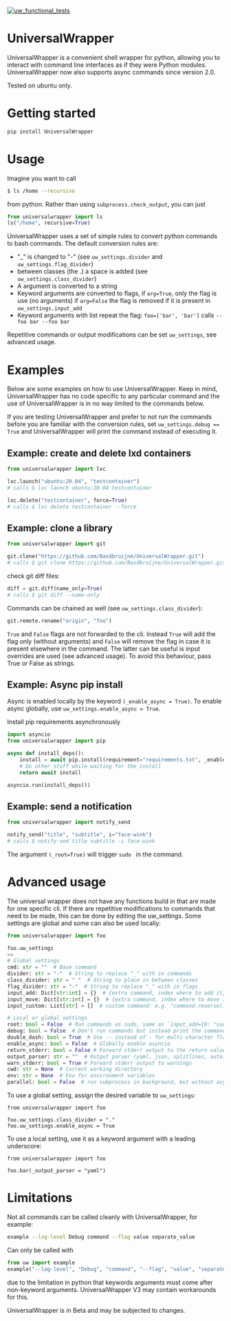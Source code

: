 [![uw_functional_tests](https://github.com/Basdbruijne/UniversalWrapper/actions/workflows/main.yml/badge.svg)](https://github.com/Basdbruijne/UniversalWrapper/actions/workflows/main.yml)

# UniversalWrapper
UniversalWrapper is a convenient shell wrapper for python, allowing you to interact with command line interfaces as if they were Python modules. UniversalWrapper now also supports async commands since version 2.0.

Tested on ubuntu only.

# Getting started

```bash
pip install UniversalWrapper
```

# Usage
Imagine you want to call
```bash
$ ls /home --recursive
```
from python. Rather than using `subprocess.check_output`, you can just
```python
from universalwrapper import ls
ls("/home", recursive=True)
```
UniversalWrapper uses a set of simple rules to convert python commands to bash commands. The default conversion rules are:
 - "_" is changed to "-" (see `uw_settings.divider` and `uw_settings.flag_divider`)
 - between classes (the .) a space is added (see `uw_settings.class_divider`)
 - A argument is converted to a string
 - Keyword arguments are converted to flags, if `arg=True`, only the flag is use (no arguments)
   if `arg=False` the flag is removed if it is present in `uw_settings.input_add`
 - Keyword arguments with list repeat the flag: `foo=['bar', 'bar']` calls `--foo bar --foo bar`

Repetitive commands or output modifications can be set `uw_settings`, see advanced usage.

# Examples

Below are some examples on how to use UniversalWrapper. Keep in mind, UniversalWrapper has no code specific to any particular command and the use of UniversalWrapper is in no way limited to the commands below.

If you are testing UniversalWrapper and prefer to not run the commands before you are familiar with the conversion rules, set `uw_settings.debug == True` and UniversalWrapper will print the command instead of executing it.

## Example: create and delete lxd containers

```python
from universalwrapper import lxc

lxc.launch("ubuntu:20.04", "testcontainer")
# calls $ lxc launch ubuntu:20.04 testcontainer

lxc.delete("testcontainer", force=True)
# calls $ lxc delete testcontainer --force
```

## Example: clone a library

```python
from universalwrapper import git

git.clone("https://github.com/Basdbruijne/UniversalWrapper.git")
# calls $ git clone https://github.com/Basdbruijne/UniversalWrapper.git
```
check git diff files:
```python
diff = git.diff(name_only=True)
# calls $ git diff --name-only
```

Commands can be chained as well (see `uw_settings.class_divider`):
```python
git.remote.rename("origin", "foo")
```

`True` and `False` flags are not forwarded to the cli. Instead `True` will add the flag only (without arguments) and `False` will remove the flag in case it is present elsewhere in the command. The latter can be useful is input overrides are used (see advanced usage). To avoid this behaviour, pass True or False as strings.

## Example: Async pip install

Async is enabled locally by the keyword `(_enable_async = True)`. To enable async globally, use `uw_settings.enable_async = True`.

Install pip requirements asynchronously

```python
import asyncio
from universalwrapper import pip

async def install_deps():
    install = await pip.install(requirement="requirements.txt", _enable_async = True)
    # Do other stuff while waiting for the install
    return await install

asyncio.run(install_deps())
```

## Example: send a notification

```python
from universalwrapper import notify_send

notify_send("title", "subtitle", i="face-wink")
# calls $ notify-sed title subtitle -i face-wink
```

The argument `(_root=True)` will trigger `sudo ` in the command.

# Advanced usage

The universal wrapper does not have any functions build in that are made for one specific cli. If there are repetitive modifications to commands that need to be made, this can be done by editing the uw_settings.
Some settings are global and some can also be used locally:

```python
from universalwrapper import foo

foo.uw_settings
>>
# Global settings
cmd: str = ""  # Base command
divider: str = "-"  # String to replace "_" with in commands
class_divider: str = " "  # String to place in between classes
flag_divider: str = "-"  # String to replace "_" with in flags
input_add: Dict[str:int] = {}  # {extra command, index where to add it}
input_move: Dict[str:int] = {}  # {extra command, index where to move it}
input_custom: List[str] = []  # custom command: e.g. "command.reverse()"

# Local or global settings
root: bool = False  # Run commands as sudo, same as `input_add={0: "sudo"}`
debug: bool = False  # Don't run commands but instead print the command
double_dash: bool = True  # Use -- instead of - for multi-character flags
enable_async: bool = False  # Globally enable asyncio
return_stderr: bool = False # Forward stderr output to the return values
output_parser: str = ""  # Output parser (yaml, json, splitlines, auto)
warn_stderr: bool = True # Forward stderr output to warnings
cwd: str = None  # Current working directory
env: str = None  # Env for environment variables
parallel: bool = False  # run subprocess in background, but without async
```

To use a global setting, assign the desired variable to `uw_settings`:
```python3
from universalwrapper import foo

foo.uw_settings.class_divider = "."
foo.uw_settings.enable_async = True
```

To use a local setting, use it as a keyword argument with a leading underscore:
```python3
from universalwrapper import foo

foo.bar(_output_parser = "yaml")
```

# Limitations

Not all commands can be called cleanly with UniversalWrapper, for example:
```bash
example --log-level Debug command --flag value separate_value
```
Can only be called with
```python
from uw import example
example("--log-level", "Debug", "command", "--flag", "value", "separate_value")
```
due to the limitation in python that keywords arguments must come after non-keyword arguments.
UniversalWrapper V3 may contain workarounds for this.

UniversalWrapper is in Beta and may be subjected to changes. 
